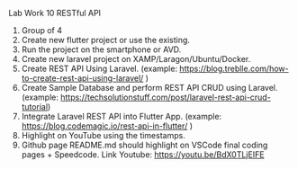 Lab Work 10
RESTful API
1. Group of 4
2. Create new flutter project or use the existing.
3. Run the project on the smartphone or AVD.
4. Create new laravel project on XAMP/Laragon/Ubuntu/Docker.
5. Create REST API Using Laravel. (example: https://blog.treblle.com/how-to-create-rest-api-using-laravel/ )
6. Create Sample Database and perform REST API CRUD using Laravel. (example: https://techsolutionstuff.com/post/laravel-rest-api-crud-tutorial)
7. Integrate Laravel REST API into Flutter App.
(example: https://blog.codemagic.io/rest-api-in-flutter/ )
8. Highlight on YouTube using the timestamps.
9. Github page README.md should highlight on VSCode final coding pages + Speedcode.
Link Youtube: https://youtu.be/BdX0TLjEIFE
